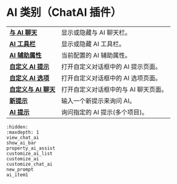 # AI 类别（ChatAI 插件）

|     |     |
| --- | --- |
| **[与 AI 聊天](view_chat_ai)** | 显示或隐藏与 AI 聊天栏。 |
| **[AI 工具栏](show_ai_bar)** | 显示或隐藏 AI 工具栏。 |
| **[AI 辅助属性](property_ai_assist)** | 当前配置的 AI 辅助属性。 |
| **[自定义 AI 提示](customize_ai_list)** | 打开自定义对话框中的 AI 提示页面。 |
| **[自定义 AI 选项](customize_ai)** | 打开自定义对话框中的 AI 选项页面。 |
| **[自定义与 AI 聊天](customize_chat_ai)** | 打开自定义对话框中的与 AI 聊天页面。 |
| **[新提示](new_prompt)** | 输入一个新提示来询问 AI。 |
| **[AI 提示](ai_item1)** | 询问指定的 AI 提示(多个项目)。 |


```{toctree}
:hidden:
:maxdepth: 1
view_chat_ai
show_ai_bar
property_ai_assist
customize_ai_list
customize_ai
customize_chat_ai
new_prompt
ai_item1
```
